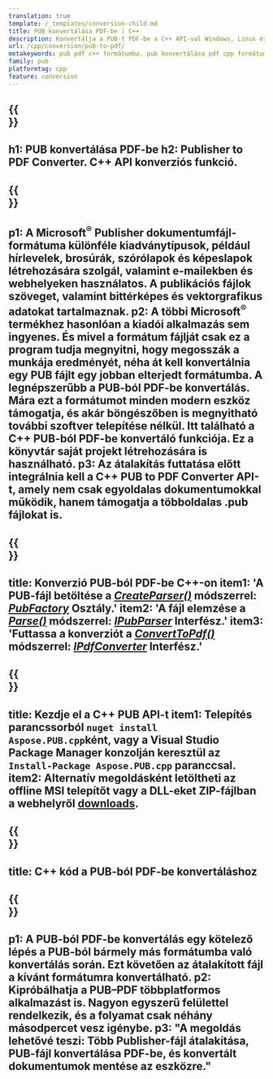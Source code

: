 ```yaml
---
translation: true
template: /_templates/conversion-child.md
title: PUB konvertálása PDF-be | C++
description: Konvertálja a PUB-t PDF-be a C++ API-val Windows, Linux és Mac OS X rendszeren. Kiadói konverziós funkció, amely könnyen integrálható saját megoldásába.
url: /cpp/conversion/pub-to-pdf/
metakeywords: pub pdf c++ formátumba, pub konvertálása pdf cpp formátumba, c++ pub pdf formátumba, kiadó pdf c++ formátumba
family: pub
platformtag: cpp
feature: conversion
---
```


{{<section banner>}}
---
h1: PUB konvertálása PDF-be
h2: Publisher to PDF Converter. С++ API konverziós funkció.
---

{{<section overview>}}
---
p1: A Microsoft<sup>®</sup> Publisher dokumentumfájl-formátuma különféle kiadványtípusok, például hírlevelek, brosúrák, szórólapok és képeslapok létrehozására szolgál, valamint e-mailekben és webhelyeken használatos. A publikációs fájlok szöveget, valamint bittérképes és vektorgrafikus adatokat tartalmaznak.
p2: A többi Microsoft<sup>®</sup> termékhez hasonlóan a kiadói alkalmazás sem ingyenes. És mivel a formátum fájlját csak ez a program tudja megnyitni, hogy megosszák a munkája eredményét, néha át kell konvertálnia egy PUB fájlt egy jobban elterjedt formátumba. A legnépszerűbb a PUB-ból PDF-be konvertálás. Mára ezt a formátumot minden modern eszköz támogatja, és akár böngészőben is megnyitható további szoftver telepítése nélkül. Itt található a C++ PUB-ból PDF-be konvertáló funkciója. Ez a könyvtár saját projekt létrehozására is használható.
p3: Az átalakítás futtatása előtt integrálnia kell a C++ PUB to PDF Converter API-t, amely nem csak egyoldalas dokumentumokkal működik, hanem támogatja a többoldalas .pub fájlokat is.
---

{{<section feature1>}}
---
title: Konverzió PUB-ból PDF-be C++-on
item1: 'A PUB-fájl betöltése a [*CreateParser()*](https://reference.aspose.com/pub/cpp/class/aspose.pub.pub_factory#a88c04c4c35d45ee8febc7e1554d03c4b) módszerrel: [*PubFactory*](https://reference.aspose.com/pub/cpp/class/aspose.pub.pub_factory) Osztály.'
item2: 'A fájl elemzése a [*Parse()*](https://reference.aspose.com/pub/cpp/class/aspose.pub.i_pub_parser#ae9fc7043f382a5b4a7b694f0fe477915) módszerrel: [*IPubParser*](https://reference.aspose.com/pub/cpp/class/aspose.pub.i_pub_parser) Interfész.'
item3: 'Futtassa a konverziót a [*ConvertToPdf()*](https://reference.aspose.com/pub/cpp/class/aspose.pub.i_pdf_converter#acdea381bc8f2a2799e73a039b09ecdb5) módszerrel: [*IPdfConverter*](https://reference.aspose.com/pub/cpp/class/aspose.pub.i_pdf_converter) Interfész.'
---

{{<section feature2>}}
---
title: Kezdje el a C++ PUB API-t
item1: Telepítés parancssorból ```nuget install Aspose.PUB.cpp```ként, vagy a Visual Studio Package Manager konzolján keresztül az ```Install-Package Aspose.PUB.cpp``` paranccsal.
item2: Alternatív megoldásként letöltheti az offline MSI telepítőt vagy a DLL-eket ZIP-fájlban a  webhelyről [downloads](https://releases.aspose.com/pub/cpp/).
---

{{<section codeexample>}}
---
title: C++ kód a PUB-ból PDF-be konvertáláshoz
---

{{<section summary>}}
---
p1: A PUB-ból PDF-be konvertálás egy kötelező lépés a PUB-ból bármely más formátumba való konvertálás során. Ezt követően az átalakított fájl a kívánt formátumra konvertálható.
p2: Kipróbálhatja a PUB–PDF többplatformos alkalmazást is. Nagyon egyszerű felülettel rendelkezik, és a folyamat csak néhány másodpercet vesz igénybe.
p3: "A megoldás lehetővé teszi: Több Publisher-fájl átalakítása, PUB-fájl konvertálása PDF-be, és konvertált dokumentumok mentése az eszközre."
---
